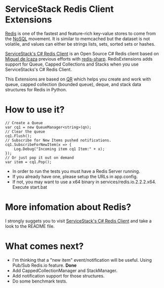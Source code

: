 # ServiceStack Redis Client Extensions
[Redis](http://code.google.com/p/redis/) is one of the fastest and feature-rich key-value stores to come from the [NoSQL](http://en.wikipedia.org/wiki/NoSQL) movement.
It is similar to memcached but the dataset is not volatile, and values can either be strings lists, sets, sorted sets or hashes.

[ServiceStack's C# Redis Client](https://github.com/ServiceStack/ServiceStack.Redis) is an Open Source C# Redis client based on [Miguel de Icaza](http://twitter.com/migueldeicaza) previous efforts with [redis-sharp](http://github.com/migueldeicaza/redis-sharp).
RedisExtensions adds support for Queue, Capped Collections and Stacks when you use ServiceStacks's C# Redis Client.

This Extensions are based on [QR](https://github.com/tnm/qr) which helps you create and work with queue, capped collection (bounded queue), deque, and stack data structures for Redis in Python. 

# How to use it?

	// Create a Queue
    var cq1 = new QueueManager<string>(qn);
	// Clear the queue
    cq1.Flush();
	// Subscribe for New Items pushed notifications.
    cq1.SubscribeForNewItem(x => {
        Log.Debug("Incoming item cq1 Item:" + x);
    });
	// Or just pop it out on demand
	var item = cq1.Pop();

* In order to run the tests you must have a Redis Server running.
* If you already have one, please setup the URLs in app.config.
* If not, you may want to use a x64 binary in services/redis.io.2.2.2.x64. 
	Execute start.bat

# More infomation about Redis?
I strongly suggets you to visit [ServiceStack's C# Redis Client](https://github.com/ServiceStack/ServiceStack.Redis) and take a look to the README file.
	
# What comes next?
* I'm thinking that a "new item" event/notification will be useful. Using Pub/Sub Redis.io feature. __Done__
* Add CappedCollectionManager and StackManager.
* Add notification support for those structures.
* Do some benchmark tests.
